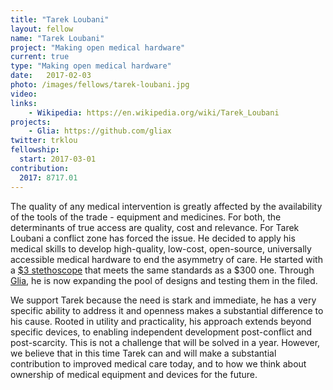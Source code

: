 ```yaml
---
title: "Tarek Loubani"
layout: fellow
name: "Tarek Loubani"
project: "Making open medical hardware"
current: true
type: "Making open medical hardware"
date:   2017-02-03
photo: /images/fellows/tarek-loubani.jpg
video: 
links:
    - Wikipedia: https://en.wikipedia.org/wiki/Tarek_Loubani
projects:
    - Glia: https://github.com/gliax
twitter: trklou
fellowship:
  start: 2017-03-01
contribution:
  2017: 8717.01
---
```

The quality of any medical intervention is greatly affected by the availability of the tools of the trade - equipment and medicines. For both, the determinants of true access are quality, cost and relevance. For Tarek Loubani a conflict zone has forced the issue. He decided to apply his medical skills to develop high-quality, low-cost, open-source, universally accessible medical hardware to end the asymmetry of care. He started with a [$3 stethoscope](http://www.independent.co.uk/news/world/middle-east/gaza-doctor-tarek-loubani-creates-3d-printed-stethoscopes-to-alleviate-medical-supply-shortages-10495512.html) that meets the same standards as a $300 one. Through [Glia](https://github.com/gliax), he is now expanding the pool of designs and testing them in the filed.

We support Tarek because the need is stark and immediate, he has a very specific ability to address it and openness makes a substantial difference to his cause. Rooted in utility and practicality, his approach extends beyond specific devices, to enabling independent development post-conflict and post-scarcity. This is not a challenge that will be solved in  a year. However, we believe that in this time Tarek can and will make a  substantial contribution to improved medical care today, and to how we  think about ownership of medical  equipment and devices for the future. 